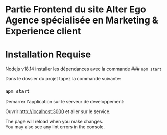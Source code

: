 # Partie Frontend du site Alter Ego Agence spécialisée en Marketing & Experience client


# Installation Requise
Nodejs v18.14
installer les dépendances avec la commande ### `npm start`

Dans le dossier du projet tapez la commande suivante:

### `npm start`
Demarrer l'application sur le serveur de developpement:

Ouvrir [http://localhost:3000](http://localhost:3000) et aller sur le service.

The page will reload when you make changes.\
You may also see any lint errors in the console.





